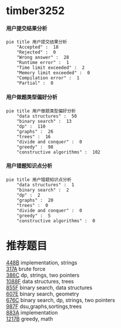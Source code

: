 # timber3252

<!-- tabs:start -->



#### **用户提交结果分析**

```mermaid
pie title 用户提交结果分析
    "Accepted" :  18
    "Rejected" :  0
    "Wrong answer" :  28
    "Runtime error" :  1
    "Time limit exceeded" :  2
    "Memory limit exceeded" :  0
    "Compilation error" :  1
    "Partial" :  0
```

#### **用户做题类型偏好分析**

```mermaid
pie title 用户做题类型偏好分析
    "data structures" :  50
    "binary search" :  13
    "dp" :  110
    "graphs" :  26
    "trees" :  16
    "divide and conquer" :  0
    "greedy" :  98
    "constructive algorithms" :  102
```
#### **用户错题知识点分析**

```mermaid
pie title 用户错题知识点分析
    "data structures" :  1
    "binary search" :  2
    "dp" :  2
    "graphs" :  20
    "trees" :  0
    "divide and conquer" :  0
    "greedy" :  5
    "constructive algorithms" :  0
```



<!-- tabs:end -->
# 推荐题目
[448B](https://codeforces.com/contest/448/problem/B)		implementation,
                        strings		  
[317A](https://codeforces.com/contest/317/problem/A)		brute force		  
[386C](https://codeforces.com/contest/386/problem/C)		dp,
                        strings,
                        two pointers		  
[1088F](https://codeforces.com/contest/1088/problem/F)		data structures,
                        trees		  
[855F](https://codeforces.com/contest/855/problem/F)		binary search,
                        data structures		  
[607E](https://codeforces.com/contest/607/problem/E)		binary search,
                        geometry		  
[676C](https://codeforces.com/contest/676/problem/C)		binary search,
                        dp,
                        strings,
                        two pointers		  
[987F](https://codeforces.com/contest/987/problem/F)		dsu,graphs,sortings,trees		  
[883A](https://codeforces.com/contest/883/problem/A)		implementation		  
[1217B](https://codeforces.com/contest/1217/problem/B)		greedy,
                        math		  
